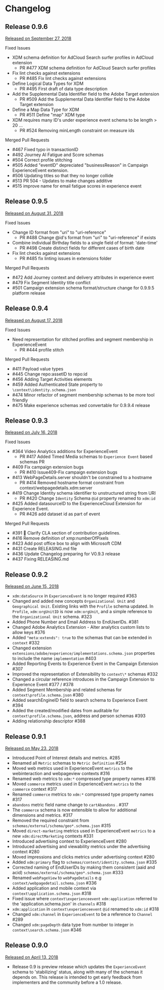 # Changelog

## Release 0.9.6

[Released on September 27, 2018](https://github.com/adobe/xdm/releases/tag/v0.9.6)

Fixed Issues

* XDM schema definition for AdCloud Search surfer profiles in AdCloud extension
  * PR #477 XDM schema definition for AdCloud Search surfer profiles
* Fix lint checks against extensions
  * PR #485 Fix lint checks against extensions
* Define Logical Data Types for XDM
  * PR #495 First draft of data type description
* Add the Supplemental Data Identifier field to the Adobe Target extension
  * PR #509 Add the Supplemental Data Identifier field to the Adobe Target extension
* Define a Map Data Type for XDM
  * PR #511 Define "map" XDM type
* XDM requires many ID's under experience event schema to be length > 20 ...
  * PR #524 Removing minLength constraint on measure ids

Merged Pull Requests

* #467 Fixed typo in transactionID
* #492 Journey AI Fatigue and Score schemas
* #504 Correct profile stitching
* #505 Added "eventID" depreciated "businessReason" in Campaign ExperienceEvent extension.
* #506 Updating titles so that they no longer collide
* #513 PR 504 - Updates to make changes additive
* #515 improve name for email fatigue scores in experience event

## Release 0.9.5

[Released on August 31, 2018](https://github.com/adobe/xdm/releases/tag/v0.9.5)

Fixed Issues

* Change ID format from "uri" to "uri-reference"
  * PR #488 Change @id's format from "uri" to "uri-reference" if exists
* Combine individual Birthday fields to a single field of format: 'date-time'
  * PR #498 Create distinct fields for different cases of birth date
* Fix lint checks against extensions
  * PR #485 fix linting issues in extensions folder

Merged Pull Requests

* #472 Add Journey context and delivery attributes in experience event
* #479 Fix Segment Identity title conflict
* #501 Campaign extension schema format/structure change for 0.9.9.5 platform release

## Release 0.9.4

[Released on August 17, 2018](https://github.com/adobe/xdm/releases/tag/v0.9.4)

Fixed Issues

* Need representation for stitched profiles and segment membership in ExperienceEvent
  * PR #444 profile stitch

Merged Pull Requests

* #411 Payload value types
* #445 Change repo:assetID to repo:id
* #456 Adding Target Activities elements
* #459 Added Authenticated State property to `\context\identity.schema.json`
* #474 Minor refactor of segment membership schemas to be more tool friendly
* #475 Make experience schemas xed convertable for 0.9.9.4 release

## Release 0.9.3

[Released on July 16, 2018](https://github.com/adobe/xdm/releases/tag/v0.9.3)

Fixed Issues

* #364 Video Analytics additions for ExperienceEvent
  * PR #417 Added Timed Media schemas to `Experience Event` based schemas PR
* #409 Fix campaign extension bugs
  * PR #410 Issue409-Fix campaign extension bugs
* #413 WebPageDetails.server shouldn't be constrained to a hostname
  * PR #414 Removed hostname format constraint from context/webpagedetails.xdm:server
* #419 Change Identity schema identifier to unstructured string from URI
  * PR #420 Change `Identity` Schema `@id` property renamed to `xdm:id`
* #425 Added datasourceID to the ExperienceCloud Extension for Experience Event.
  * PR #426 add dataset id as part of event

Merged Pull Requests

* #391 📝 Clarify CLA section of contribution guidelines.
* #416 Remove definition of xmp:numberOfPixels
* #423 Add post office box to align with Microsoft CDM
* #431 Create RELEASING.md file
* #436 Update Changelog preparing for V0.9.3 release
* #437 Fixing RELEASING.md

## Release 0.9.2

[Released on June 15, 2018](https://github.com/adobe/xdm/releases/tag/v0.9.2)

* `xdm:dataSource` in `ExperienceEvent` is no longer required #363
* Changed and added new concepts `Organizational Unit` and `Geographical Unit`. Existing links with the `Profile` schema updated. In `Profile`, `xdm:orgUnitID` is now `xdm:orgUnit`, and a simple reference to the `Organizational Unit` schema. #323
* Added Phone Number and Email Address to EndUserIDs. #381
* Changed Adobe Analytics Extension - Alter analytics custom lists to allow keys #376
* Added `"meta:extends": true` to the schemas that can be extended in `context` #332
* Changed extension `extensions/adobe/experience/implementations.schema.json` properties to include the name `implementation` #403
* Added Reporting Events to Experience Event in the Campaign Extension #307
* Improved the representation of Extensibility to `context\*` schemas #332
* Changed a circular reference introduces in the Campaign Extension to Experience Event #377 / #378
* Added Segment Membership and related schemas for `context\profile.schema.json` #380
* Added searchEngineID field to search schema to Experience Event #394
* Added the created/modified dates from auditable for `context\profile.schema.json`, address and person schemas #393
* Adding relationship descriptor #388

## Release 0.9.1

[Released on May 23, 2018](https://github.com/adobe/xdm/releases/tag/v0.9.1)

* Introduced Point of Interest details and metrics. #285
* Renamed all `Metric` schemas to `Metric Definition` #254
* Moved web metrics used in ExperienceEvent `metrics` to the webinteraction and webpageview contexts #316
* Renamed web metrics to `xdm:*` compressed type property names #316
* Moved `commerce` metrics used in ExperienceEvent `metrics` to the `commerce` context #317
* Renamed `commerce` metrics to `xdm:*` compressed type property names #317
* `abandons` metric field name change to `cartAbandons` . #317
* The `commerce` schema is now extensible to allow for additional dimensions and metrics. #317
* Removed the required constraint from `schemas/external/schema/geo*.schema.json` #315
* Moved `direct-marketing` metrics used in ExperienceEvent `metrics` to a new `xdm:directMarketing` contexts #331
* Introduced advertising context to ExperienceEvent #280
* Introduced advertising and viewability metrics under the advertising context #280
* Moved impressions and clicks metrics under advertising context #280
* Added `xdm:primary` flag to `schemas/context/identity.schema.json` #335
* Corrected naming of EndUserIDs by making them consistent (aaid and acid) `schemas/external/schema/geo*.schema.json` #333
* Renamed `webPageView` to `webPageDetails` e.g `context/webpagedetail.schema.json` #336
* Added application and mobile context via `context\application.schema.json` #318
* Fixed issue where `context\experienceevent` `xdm:application` referred to the 'application.schema.json' in `channels` #318
* `xdm:application` in `context\experienceevent` `@id` renamed to `xdm:id` #318
* Changed `xdm:channel` in `ExperienceEvent` to be a reference to `Channel` #289
* Changed `xdm:pageDepth` data type from number to integer in `context\search.schema.json` #346

## Release 0.9.0

[Released on April 13, 2018](https://github.com/adobe/xdm/releases/tag/v0.9)

* Release 0.9 is preview release which updates the `ExperienceEvent` schema to 'stabilizing' status, along with many of the schemas it depends on. This release is intended to get early feedback from implementers and the community before a 1.0 release.
